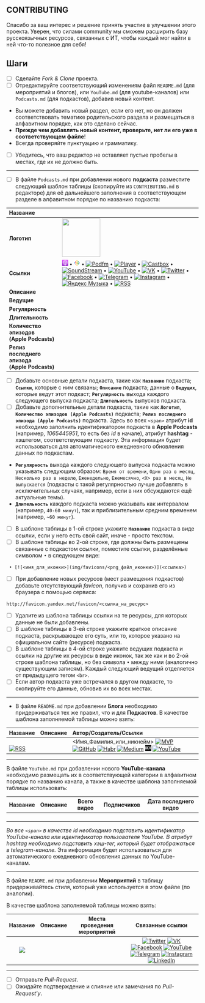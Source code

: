 ## CONTRIBUTING

Спасибо за ваш интерес и решение принять участие в улучшении этого проекта. Уверен, что силами community мы сможем расширить базу русскоязычных ресурсов, связанных с ИТ, чтобы каждый мог найти в ней что-то полезное для себя!

## Шаги

- [ ] Сделайте *Fork & Clone* проекта.
- [ ] Отредактируйте соответствующий изменениям файл `README.md` (для мероприятий и блогов), или `YouTube.md` (для youtube-каналов) или `Podcasts.md` (для подкастов), добавив новый контент.
* Вы можете добавить новый раздел, если его нет, но он должен соответствовать тематике родительского раздела и размещаться в алфавитном порядке, как это сделано сейчас.
* **Прежде чем добавлять новый контент, проверьте, нет ли его уже в соответствующем файле**!
* Всегда проверяйте пунктуацию и грамматику.
- [ ] Убедитесь, что ваш редактор не оставляет пустые пробелы в местах, где их не должно быть.

---

- [ ] В файле `Podcasts.md` при добавлении нового **подкаста** разместите следующий шаблон таблицы (скопируйте из `CONTRIBUTING.md` в редакторе) для её дальнейшего заполнения в соответствующем разделе в алфавитном порядке по названию подкаста:

|Название         |[]()|
|:----------------|:--------------------------------------|
|**Логотип**      |<span itunes-id="" class="itunes-img"><img height=100 width=100 src=""></img></span>|
|**Ссылки**       |[![Apple Podcasts](img/favicons/podcasts.apple.com.png)]() • [![Google Podcasts](img/favicons/podcasts.google.com.png)]() • [![Podfm](img/favicons/podfm.ru.png)]() • [![Player](img/favicons/player.fm.png)]() • [![Castbox](img/favicons/castbox.fm.png)]() • [![SoundStream](img/favicons/soundstream.media.png)]() • [![YouTube](img/favicons/youtube.com.png)]() • [![VK](img/favicons/vk.com.png)]() • [![Twitter](img/favicons/twitter.com.png)]() • [![Facebook](img/favicons/facebook.com.png)]() • [![Telegram](img/favicons/t.me.png)]() • [![Instagram](img/favicons/instagram.com.png)]() • [![Яндекс Музыка](img/favicons/music.yandex.ru.png)]() • [![RSS](img/favicons/rss.png)]()|
|**Описание**     ||
|**Ведущие**      ||
|**Регулярность** ||
|**Длительность** ||
|**Количество эпизодов<br>(Apple Podcasts)**|<span itunes-id="" class="episodes" hashtag=""></span>|
|**Релиз последнего эпизода<br>(Apple Podcasts)**|<span itunes-id="" class="release-date"></span>|

- [ ] Добавьте основные детали подкаста, такие как **`Название`** подкаста; **`Ссылки`**, которые с ним связаны; **`Описание`** подкаста; данные о **`Ведущих`**, которые ведут этот подкаст; **`Регулярность`** выхода каждого следующего выпуска подкаста; **`Длительность`** выпусков подкаста.
- [ ] Добавьте дополнительные детали подкаста, такие как **`Логотип`**, **`Количество эпизодов (Apple Podcasts)`** подкаста; **`Релиз последнего эпизода (Apple Podcasts)`** подкаста. Здесь во всех `<span>` атрибут **id** необходимо заполнить идентификатором подкаста в **Apple Podcasts** (например, *1065445951*, то есть без *id* в начале), атрибут **hashtag** - хэштегом, соответствующим подкасту. Эта информация будет использоваться для автоматического ежедневного обновления данных по подкастам. 
* **`Регулярность`** выхода каждого следующего выпуска подкаста можно указывать следующим образом: `Время от времени`, `Один раз в месяц`, `Несколько раз в неделю`, `Еженедельно`, `Ежемесячно`, `<X> раз в месяц`, `Не выпускается` (подкасты с такой регулярностью лучше добавлять в исключительных случаях, например, если в них обсуждаются ещё актуальные темы).
* **`Длительность`** каждого подкаста можно указывать как интервалом (например, `40-60 минут`), так и приблизительным средним временем (например, `~60 минут`).
- [ ] В шаблоне таблицы в 1-ой строке укажите **`Название`** подкаста в виде ссылки, если у него есть свой сайт, иначе - просто текстом.
- [ ] В шаблоне таблицы во 2-ой строке, где должны быть размещены связанные с подкастом ссылки, поместите ссылки, разделённые символом ` • ` в следующем виде:

```
 • [![<имя_для_иконки>](img/favicons/<png_файл_иконки>)](<ссылка>)
```

- [ ] При добавление новых ресурсов (мест размещения подкастов) добавьте отсутствующий *favicon*, получив и сохранив его из браузера с помощью сервиса:

```
http://favicon.yandex.net/favicon/<ссылка_на_ресурс>
```

- [ ] Удалите из шаблона таблицы ссылки на те ресурсы, для которых данные не были добавлены.
- [ ] В шаблоне таблицы в 3-ей строке укажите краткое описание подкаста, раскрывающее его суть, или то, которое указано на официальном сайте (ресурсе) подкаста.
- [ ] В шаблоне таблицы в 4-ой строке укажите ведущих подкаста и ссылки на другие их ресурсы в виде иконок, так же как и во 2-ой строке шаблона таблицы, но без символа ` • ` между ними (аналогично существующим записям). Каждый следующий ведущий отделяется от предыдущего тегом `<br>`.
- [ ] Если автор подкаста уже встречался в другом подкасте, то скопируйте его данные, обновив их во всех местах.

---

* В файле `README.md` при добавлении **Блога** необходимо придерживаться тех же правил, что и для **Подкастов**. В качестве шаблона заполняемой таблицы можно взять:

|Название|Описание|Автор/Создатель/Ссылки|
|:-------|:-------|:---------------------|
|**[]()**<br>[![RSS](img/favicons/rss.png)]()||<Имя_Фамилия_или_никнейм> [![MVP](img/favicons/mvp.microsoft.com.png)]() [![GitHub](img/favicons/github.com.png)]() [![Habr](img/favicons/habr.com.png)]() [![Medium](img/favicons/medium.com.png)]() [![dev.to](img/favicons/dev.to.png)]() [![YouTube](img/favicons/youtube.com.png)]()|

---

В файле `YouTube.md` при добавлении нового **YouTube-канала** необходимо размещать их в соответствующей категории в алфавитном порядке по названию канала, а также в качестве шаблона заполняемой таблицы использовать:

|Название|Описание|Всего видео|Подписчиков|Дата последнего видео|
|:------:|:-------|:---------:|:---------:|:-------------------:|
|<a href=""><img width="30" src=""></a><br>[]()||<span id="" class="youtube-count" hashtag=""></span>|<span id="" class="youtube-subscribers"></span>|<span id="" class="last-video-date"></span>|

*Во все `<span>` в качестве id необходимо подставить идентификатор YouTube-канала или идентификатор пользователя YouTube. В атрибут hashtag необходимо подставить хэш-тег, который будет отображаться в telegram-канале.* 
Эта информация будет использоваться для автоматического ежедневного обновления данных по YouTube-каналам.

---

В файле `README.md` при добавлении **Мероприятий** в таблицу придерживайтесь стиля, который уже используется в этом файле (по аналогии).

В качестве шаблона заполняемой таблицы можно взять:

|Название|Описание|Места проведения мероприятий|Связанные ссылки|
|:------:|:-------|:--------------------------:|:--------------:|
|[![](img/favicons/)]()<br>[]()|||[![Twitter](img/favicons/twitter.com.png)]() [![VK](img/favicons/vk.com.png)]() [![Facebook](img/favicons/facebook.com.png)]() [![YouTube](img/favicons/youtube.com.png)]() [![Telegram](img/favicons/t.me.png)]() [![Instagram](img/favicons/instagram.com.png)]() [![LinkedIn](img/favicons/linkedin.cn.png)]()|

---

- [ ] Отправьте *Pull-Request*.
- [ ] Ожидайте подтверждение и слияние или замечания по *Pull-Request'у*.